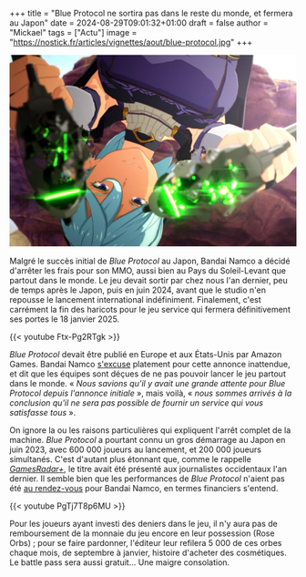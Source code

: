 +++
title = "Blue Protocol ne sortira pas dans le reste du monde, et fermera au Japon"
date = 2024-08-29T09:01:32+01:00
draft = false
author = "Mickael"
tags = ["Actu"]
image = "https://nostick.fr/articles/vignettes/aout/blue-protocol.jpg"
+++

![Blue Protocol](blue-protocol.jpg "Attention à la chute.")

Malgré le succès initial de *Blue Protocol* au Japon, Bandai Namco a décidé d'arrêter les frais pour son MMO, aussi bien au Pays du Soleil-Levant que partout dans le monde. Le jeu devait sortir par chez nous l'an dernier, peu de temps après le Japon, puis en juin 2024, avant que le studio n'en repousse le lancement international indéfiniment. Finalement, c'est carrément la fin des haricots pour le jeu service qui fermera définitivement ses portes le 18 janvier 2025.

{{< youtube Ftx-Pg2RTgk >}} 


*Blue Protocol* devait être publié en Europe et aux États-Unis par Amazon Games. Bandai Namco [s'excuse](https://www.playblueprotocol.com/fr-ca/news/articles/the-future-of-blue-protocol) platement pour cette annonce inattendue, et dit que les équipes sont déçues de ne pas pouvoir lancer le jeu partout dans le monde. « *Nous savions qu'il y avait une grande attente pour Blue Protocol depuis l'annonce initiale* », mais voilà, « *nous sommes arrivés à la conclusion qu'il ne sera pas possible de fournir un service qui vous satisfasse tous* ».

On ignore la ou les raisons particulières qui expliquent l'arrêt complet de la machine. *Blue Protocol* a pourtant connu un gros démarrage au Japon en juin 2023, avec 600 000 joueurs au lancement, et 200 000 joueurs simultanés. C'est d'autant plus étonnant que, comme le rappelle *[GamesRadar+](https://www.gamesradar.com/games/mmo/bandai-namco-mmo-blue-protocol-has-been-outright-canceled-because-it-will-not-be-possible-to-provide-a-service-that-satisfies-players/?utm_source=substack&utm_medium=email)*, le titre avait été présenté aux journalistes occidentaux l'an dernier. Il semble bien que les performances de *Blue Protocol* n'aient pas été [au rendez-vous](https://www.siliconera.com/blue-protocol-reportedly-underperforming-for-bandai-namco/) pour Bandai Namco, en termes financiers s'entend.

{{< youtube PgTj7T8p6MU >}} 

Pour les joueurs ayant investi des deniers dans le jeu, il n'y aura pas de remboursement de la monnaie du jeu encore en leur possession (Rose Orbs) ; pour se faire pardonner, l'éditeur leur refilera 5 000 de ces orbes chaque mois, de septembre à janvier, histoire d'acheter des cosmétiques. Le battle pass sera aussi gratuit… Une maigre consolation.

